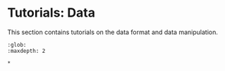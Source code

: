 # Tutorials: Data

This section contains tutorials on the data format and data manipulation.


```{toctree}
:glob:
:maxdepth: 2

*
```

